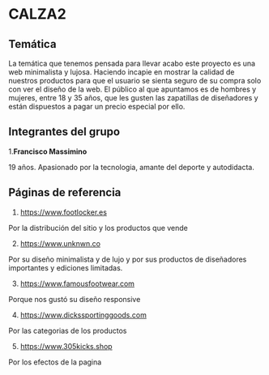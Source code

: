 # **CALZA2**

## Temática

La temática que tenemos pensada para llevar acabo este proyecto es una web minimalista y lujosa. Haciendo incapie en mostrar la calidad de nuestros productos para que el usuario se sienta seguro de su compra solo con ver el diseño de la web. 
El público al que apuntamos es de hombres y mujeres, entre 18 y 35 años, que les gusten las zapatillas de diseñadores y están dispuestos a pagar un precio especial por ello.


## Integrantes del grupo

1.**Francisco Massimino**

19 años. Apasionado por la tecnologia, amante del deporte y autodidacta. 


## Páginas de referencia
1. https://www.footlocker.es

Por la distribución del sitio y los productos que vende


2. https://www.unknwn.co

Por su diseño minimalista y de lujo y por sus productos de diseñadores importantes y ediciones limitadas.


3. https://www.famousfootwear.com

Porque nos gustó su diseño responsive


4. https://www.dickssportinggoods.com

Por las categorias de los productos


5. https://www.305kicks.shop

Por los efectos de la pagina

